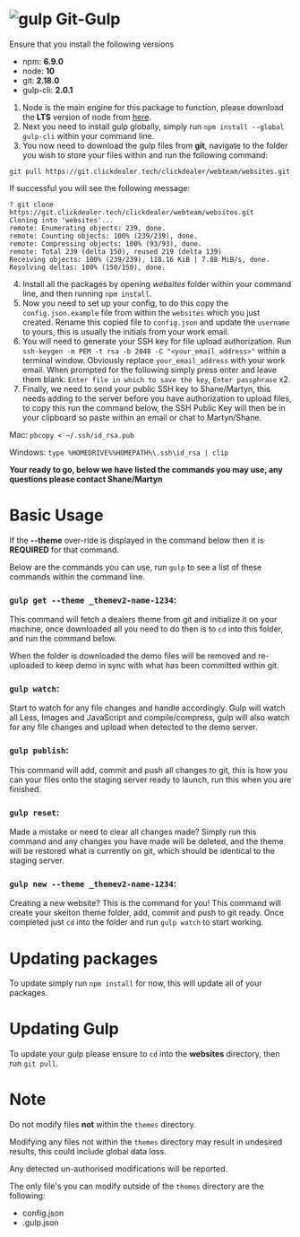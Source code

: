 <!-- Space: WE -->
<!-- Parent: Web Documentation -->
<!-- Parent: Web Planner -->
<!-- Title: Git-Gulp -->
<!-- Layout: (plain) -->

# ![gulp](https://upload.wikimedia.org/wikipedia/commons/thumb/7/72/Gulp.js_Logo.svg/60px-Gulp.js_Logo.svg.png) Git-Gulp

Ensure that you install the following versions
- npm: **6.9.0**
- node: **10**
- git: **2.18.0**
- gulp-cli: **2.0.1**


1. Node is the main engine for this package to function, please download the **LTS** version of node from [here](https://nodejs.org/en/download/).
2. Next you need to install gulp globally, simply run `npm install --global gulp-cli` within your command line.
3. You now need to download the gulp files from **git**, navigate to the folder you wish to store your files within and run the following command:

```
git pull https://git.clickdealer.tech/clickdealer/webteam/websites.git
```
If successful you will see the following message:
```
? git clone https://git.clickdealer.tech/clickdealer/webteam/websites.git
Cloning into 'websites'...
remote: Enumerating objects: 239, done.
remote: Counting objects: 100% (239/239), done.
remote: Compressing objects: 100% (93/93), done.
remote: Total 239 (delta 150), reused 219 (delta 139)
Receiving objects: 100% (239/239), 118.16 KiB | 7.88 MiB/s, done.
Resolving deltas: 100% (150/150), done.
```
4. Install all the packages by opening *websites* folder within your command line, and then running `npm install`.
5. Now you need to set up your config, to do this copy the `config.json.example` file from within the `websites` which you just created. Rename this copied file to `config.json` and update the `username` to yours, this is usually the initials from your work email.
6. You will need to generate your SSH key for file upload authorization. Run `ssh-keygen -m PEM -t rsa -b 2048 -C "<your_email_address>"` within a terminal window. Obviously replace `your_email_address` with your work email. When prompted for the following simply press enter and leave them blank: `Enter file in which to save the key`, `Enter passphrase` x2.
7. Finally, we need to send your public SSH key to Shane/Martyn, this needs adding to the server before you have authorization to upload files, to copy this run the command below, the SSH Public Key will then be in your clipboard so paste within an email or chat to Martyn/Shane.

Mac: `pbcopy < ~/.ssh/id_rsa.pub`

Windows: `type %HOMEDRIVE%%HOMEPATH%\.ssh\id_rsa | clip`

**Your ready to go, below we have listed the commands you may use, any questions please contact Shane/Martyn**

# Basic Usage

If the **--theme** over-ride is displayed in the command below then it is **REQUIRED** for that command.

Below are the commands you can use, run `gulp` to see a list of these commands within the command line.

### `gulp get --theme _themev2-name-1234`:

This command will fetch a dealers theme from git and initialize it on your machine, once downloaded all you need to do then is to `cd` into this folder, and run the command below.

When the folder is downloaded the demo files will be removed and re-uploaded to keep demo in sync with what has been committed within git.

### `gulp watch`:

Start to watch for any file changes and handle accordingly. Gulp will watch all Less, Images and JavaScript and compile/compress, gulp will also watch for any file changes and upload when detected to the demo server.

### `gulp publish`:

This command will add, commit and push all changes to git, this is how you can your files onto the staging server ready to launch, run this when you are finished.

### `gulp reset`:

Made a mistake or need to clear all changes made? Simply run this command and any changes you have made will be deleted, and the theme will be restored what is currently on git, which should be identical to the staging server.

### `gulp new --theme _themev2-name-1234`:

Creating a new website? This is the command for you! This command will create your skelton theme folder, add, commit and push to git ready. Once completed just `cd` into the folder and run `gulp watch` to start working.


# Updating packages

To update simply run `npm install` for now, this will update all of your packages.

# Updating Gulp

To update your gulp please ensure to `cd` into the **websites** directory, then run `git pull`.

# Note
Do not modify files **not** within the `themes` directory.

Modifying any files not within the `themes` directory may result in undesired results, this could include global data loss.

Any detected un-authorised modifications will be reported.

The only file's you can modify outside of the `themes` directory are the following:
- config.json
- .gulp.json
